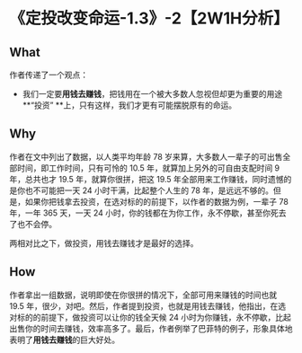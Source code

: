 # 《定投改变命运-1.3》-2【2W1H分析】



## What

作者传递了一个观点：

- 我们一定要**用钱去赚钱**，把钱用在一个被大多数人忽视但却更为重要的用途 **“投资” **上，只有这样，我们才更有可能摆脱原有的命运。



## Why

作者在文中列出了数据，以人类平均年龄 78 岁来算，大多数人一辈子的可出售全部时间，即工作时间，只有可怜的 10.5 年，就算加上另外的可自由支配时间 9 年，总共也才 19.5 年，就算你很拼，把这 19.5 年全部用来工作赚钱，同时遗憾的是你也不可能把一天 24 小时干满，比起整个人生的 78 年，是远远不够的。但是，如果你把钱拿去投资，在选对标的的前提下，以作者的数据为例，一辈子 78 年，一年 365 天，一天 24 小时，你的钱都在为你工作，永不停歇，甚至你死去了也不会停。

两相对比之下，做投资，用钱去赚钱才是最好的选择。



## How

作者拿出一组数据，说明即使在你很拼的情况下，全部可用来赚钱的时间也就 19.5 年，很少，对吧。然后，作者提到投资，也就是用钱去赚钱，他指出，在选对标的的前提下，做投资可以让你的钱全天候 24 小时为你赚钱，永不停歇，比起出售你的时间去赚钱，效率高多了。最后，作者例举了巴菲特的例子，形象具体地表明了**用钱去赚钱**的巨大好处。

